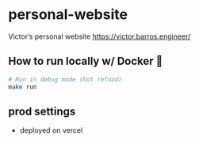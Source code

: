 # personal-website

Victor’s personal website
https://victor.barros.engineer/

## How to run locally w/ Docker 🐳

```sh
# Run in debug mode (hot reload)
make run
```

## prod settings

- deployed on vercel

<!--
TODO

- add linkedin recommendations (https://www.linkedin.com/in/victor-barros-dev/details/recommendations/), like https://cekrem.github.io/ from here https://github.com/cekrem/cekrem.github.io
- add preview to sextou page
  - https://www.google.com/search?q=how+to+add+preview+to+webpage,+so+show+the+preview+when+send+the+link+on+whatsapp&ie=UTF-8&oe=UTF-8&hl=en-us&client=safari&safe=active
  - https://chatgpt.com/share/6827d918-3054-800a-8736-f9cb2fb2c3cb
- Universal & Accessible UI Components for React Native & Web https://v1.gluestack.io/ui/v1
- improve termgifforge idea w/ https://www.cheapui.com/ or https://lovable.dev/
- [How to set up a tracking pixel with Google Tag Manager?](https://cookie-script.com/blog/tracking-pixel)


-->
